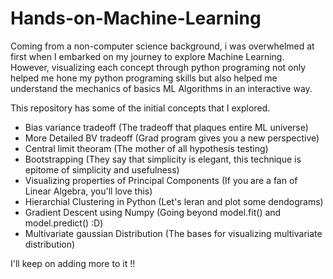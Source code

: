 # Hands-on-Machine-Learning

Coming from a non-computer science background, i was overwhelmed at first when I embarked on my journey to explore Machine Learning. 
However, visualizing each concept through python programing not only helped me hone my python programing skills but also helped me understand the mechanics of basics ML Algorithms
in an interactive way.

This repository has some of the initial concepts that I explored.
- Bias variance tradeoff (The tradeoff that plaques entire ML universe)
- More Detailed BV tradeoff (Grad program gives you a new perspective)
- Central limit theoram (The mother of all hypothesis testing)
- Bootstrapping (They say that simplicity is elegant, this technique is epitome of simplicity and usefulness)
- Visualizing properties of Principal Components (If you are a fan of Linear Algebra, you'll love this)
- Hierarchial Clustering in Python (Let's leran and plot some dendograms)
- Gradient Descent using Numpy (Going beyond model.fit() and model.predict() :D)
- Multivariate gaussian Distribution (The bases for visualizing multivariate distribution) 

I'll keep on adding more to it !!


